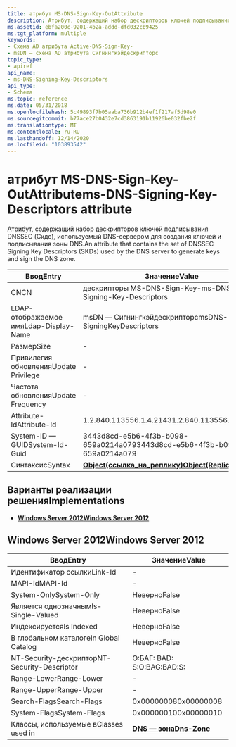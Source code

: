 ```yaml
---
title: атрибут MS-DNS-Sign-Key-OutAttribute
description: Атрибут, содержащий набор дескрипторов ключей подписывания DNSSEC (Скдс), используемый DNS-сервером для создания ключей и подписывания зоны DNS.
ms.assetid: ebfa200c-9201-4b2a-addd-dfd032cb9425
ms.tgt_platform: multiple
keywords:
- Схема AD атрибута Active-DNS-Sign-Key-
- msDN — схема AD атрибута Сигнингкэйдескрипторс
topic_type:
- apiref
api_name:
- ms-DNS-Signing-Key-Descriptors
api_type:
- Schema
ms.topic: reference
ms.date: 05/31/2018
ms.openlocfilehash: 5c49893f7b05aaba736b912b4ef1f217af5d98e0
ms.sourcegitcommit: b77ace27b0432e7cd3863191b11926be032fbe2f
ms.translationtype: MT
ms.contentlocale: ru-RU
ms.lasthandoff: 12/14/2020
ms.locfileid: "103893542"
---
```

# <a name="ms-dns-signing-key-descriptors-attribute"></a><span data-ttu-id="5bda5-105">атрибут MS-DNS-Sign-Key-OutAttribute</span><span class="sxs-lookup"><span data-stu-id="5bda5-105">ms-DNS-Signing-Key-Descriptors attribute</span></span>

<span data-ttu-id="5bda5-106">Атрибут, содержащий набор дескрипторов ключей подписывания DNSSEC (Скдс), используемый DNS-сервером для создания ключей и подписывания зоны DNS.</span><span class="sxs-lookup"><span data-stu-id="5bda5-106">An attribute that contains the set of DNSSEC Signing Key Descriptors (SKDs) used by the DNS server to generate keys and sign the DNS zone.</span></span>



| <span data-ttu-id="5bda5-107">Ввод</span><span class="sxs-lookup"><span data-stu-id="5bda5-107">Entry</span></span> | <span data-ttu-id="5bda5-108">Значение</span><span class="sxs-lookup"><span data-stu-id="5bda5-108">Value</span></span> |
|-------------------|-------------------------------------------------------|
| <span data-ttu-id="5bda5-109">CN</span><span class="sxs-lookup"><span data-stu-id="5bda5-109">CN</span></span>                | <span data-ttu-id="5bda5-110">дескрипторы MS-DNS-Sign-Key-</span><span class="sxs-lookup"><span data-stu-id="5bda5-110">ms-DNS-Signing-Key-Descriptors</span></span>                        |
| <span data-ttu-id="5bda5-111">LDAP-отображаемое имя</span><span class="sxs-lookup"><span data-stu-id="5bda5-111">Ldap-Display-Name</span></span> | <span data-ttu-id="5bda5-112">msDN — Сигнингкэйдескрипторс</span><span class="sxs-lookup"><span data-stu-id="5bda5-112">msDNS-SigningKeyDescriptors</span></span>                           |
| <span data-ttu-id="5bda5-113">Размер</span><span class="sxs-lookup"><span data-stu-id="5bda5-113">Size</span></span>              | \-                                                    |
| <span data-ttu-id="5bda5-114">Привилегия обновления</span><span class="sxs-lookup"><span data-stu-id="5bda5-114">Update Privilege</span></span>  | \-                                                    |
| <span data-ttu-id="5bda5-115">Частота обновления</span><span class="sxs-lookup"><span data-stu-id="5bda5-115">Update Frequency</span></span>  | \-                                                    |
| <span data-ttu-id="5bda5-116">Attribute-Id</span><span class="sxs-lookup"><span data-stu-id="5bda5-116">Attribute-Id</span></span>      | <span data-ttu-id="5bda5-117">1.2.840.113556.1.4.2143</span><span class="sxs-lookup"><span data-stu-id="5bda5-117">1.2.840.113556.1.4.2143</span></span>                               |
| <span data-ttu-id="5bda5-118">System-ID — GUID</span><span class="sxs-lookup"><span data-stu-id="5bda5-118">System-Id-Guid</span></span>    | <span data-ttu-id="5bda5-119">3443d8cd-e5b6-4f3b-b098-659a0214a079</span><span class="sxs-lookup"><span data-stu-id="5bda5-119">3443d8cd-e5b6-4f3b-b098-659a0214a079</span></span>                  |
| <span data-ttu-id="5bda5-120">Синтаксис</span><span class="sxs-lookup"><span data-stu-id="5bda5-120">Syntax</span></span>            | [<span data-ttu-id="5bda5-121">**Object(ссылка_на_реплику)**</span><span class="sxs-lookup"><span data-stu-id="5bda5-121">**Object(Replica-Link)**</span></span>](s-object-replica-link.md) |



## <a name="implementations"></a><span data-ttu-id="5bda5-122">Варианты реализации решения</span><span class="sxs-lookup"><span data-stu-id="5bda5-122">Implementations</span></span>

-   [<span data-ttu-id="5bda5-123">**Windows Server 2012**</span><span class="sxs-lookup"><span data-stu-id="5bda5-123">**Windows Server 2012**</span></span>](#windows-server-2012)

## <a name="windows-server-2012"></a><span data-ttu-id="5bda5-124">Windows Server 2012</span><span class="sxs-lookup"><span data-stu-id="5bda5-124">Windows Server 2012</span></span>



| <span data-ttu-id="5bda5-125">Ввод</span><span class="sxs-lookup"><span data-stu-id="5bda5-125">Entry</span></span> | <span data-ttu-id="5bda5-126">Значение</span><span class="sxs-lookup"><span data-stu-id="5bda5-126">Value</span></span> |
|------------------------|------------------------------------------|
| <span data-ttu-id="5bda5-127">Идентификатор ссылки</span><span class="sxs-lookup"><span data-stu-id="5bda5-127">Link-Id</span></span>                | \-                                       |
| <span data-ttu-id="5bda5-128">MAPI-Id</span><span class="sxs-lookup"><span data-stu-id="5bda5-128">MAPI-Id</span></span>                | \-                                       |
| <span data-ttu-id="5bda5-129">System-Only</span><span class="sxs-lookup"><span data-stu-id="5bda5-129">System-Only</span></span>            | <span data-ttu-id="5bda5-130">Неверно</span><span class="sxs-lookup"><span data-stu-id="5bda5-130">False</span></span>                                    |
| <span data-ttu-id="5bda5-131">Является однозначным</span><span class="sxs-lookup"><span data-stu-id="5bda5-131">Is-Single-Valued</span></span>       | <span data-ttu-id="5bda5-132">Неверно</span><span class="sxs-lookup"><span data-stu-id="5bda5-132">False</span></span>                                    |
| <span data-ttu-id="5bda5-133">Индексируется</span><span class="sxs-lookup"><span data-stu-id="5bda5-133">Is Indexed</span></span>             | <span data-ttu-id="5bda5-134">Неверно</span><span class="sxs-lookup"><span data-stu-id="5bda5-134">False</span></span>                                    |
| <span data-ttu-id="5bda5-135">В глобальном каталоге</span><span class="sxs-lookup"><span data-stu-id="5bda5-135">In Global Catalog</span></span>      | <span data-ttu-id="5bda5-136">Неверно</span><span class="sxs-lookup"><span data-stu-id="5bda5-136">False</span></span>                                    |
| <span data-ttu-id="5bda5-137">NT-Security-дескриптор</span><span class="sxs-lookup"><span data-stu-id="5bda5-137">NT-Security-Descriptor</span></span> | <span data-ttu-id="5bda5-138">О:БАГ: BAD: S:</span><span class="sxs-lookup"><span data-stu-id="5bda5-138">O:BAG:BAD:S:</span></span>                             |
| <span data-ttu-id="5bda5-139">Range-Lower</span><span class="sxs-lookup"><span data-stu-id="5bda5-139">Range-Lower</span></span>            | \-                                       |
| <span data-ttu-id="5bda5-140">Range-Upper</span><span class="sxs-lookup"><span data-stu-id="5bda5-140">Range-Upper</span></span>            | \-                                       |
| <span data-ttu-id="5bda5-141">Search-Flags</span><span class="sxs-lookup"><span data-stu-id="5bda5-141">Search-Flags</span></span>           | <span data-ttu-id="5bda5-142">0x00000008</span><span class="sxs-lookup"><span data-stu-id="5bda5-142">0x00000008</span></span>                               |
| <span data-ttu-id="5bda5-143">System-Flags</span><span class="sxs-lookup"><span data-stu-id="5bda5-143">System-Flags</span></span>           | <span data-ttu-id="5bda5-144">0x00000010</span><span class="sxs-lookup"><span data-stu-id="5bda5-144">0x00000010</span></span>                               |
| <span data-ttu-id="5bda5-145">Классы, используемые в</span><span class="sxs-lookup"><span data-stu-id="5bda5-145">Classes used in</span></span>        | [<span data-ttu-id="5bda5-146">**DNS — зона**</span><span class="sxs-lookup"><span data-stu-id="5bda5-146">**Dns-Zone**</span></span>](c-dnszone.md)<br/> |



 

 





